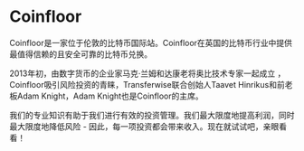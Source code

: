 # 

# Coinfloor

Coinfloor是一家位于伦敦的比特币国际站。Coinfloor在英国的比特币行业中提供最值得信赖的且安全可靠的比特币兑换。

2013年初，由数字货币的企业家马克·兰姆和达康老将奥比技术专家一起成立 ，Coinfloor吸引风险投资的青睐，Transferwise联合创始人Taavet Hinrikus和前老板Adam Knight，Adam Knight也是Coinfloor的主席。

我们的专业知识有助于我们进行有效的投资管理。我们最大限度地提高利润，同时最大限度地降低风险 - 因此，每一项投资都会带来收入。现在就试试吧，亲眼看看！

